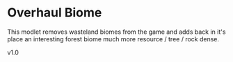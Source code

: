# Overhaul Biome
This modlet removes wasteland biomes from the game and adds back in it's place an interesting forest biome much more resource / tree / rock dense.

v1.0

